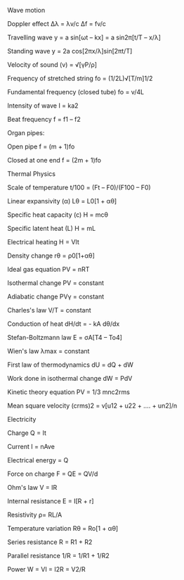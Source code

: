 Wave motion


Doppler effect Δλ = λv/c Δf = fv/c

Travelling wave y = a sin[ωt – kx] = a sin2π[t/T – x/λ]

Standing wave y = 2a cos[2πx/λ]sin[2πt/T]

Velocity of sound (v) = √[γP/ρ]

Frequency of stretched string fo = (1/2L)√[T/m]1/2

Fundamental frequency (closed tube) fo = v/4L

Intensity of wave I = ka2

Beat frequency f = f1 – f2

Organ pipes:


Open pipe f = (m + 1)fo

Closed at one end f = (2m + 1)fo


Thermal Physics


Scale of temperature t/100 = (Ft – F0)/(F100 – F0)

Linear expansivity (α) Lθ = L0[1 + αθ]

Specific heat capacity (c) H = mcθ

Specific latent heat (L) H = mL

Electrical heating H = VIt

Density change rθ = ρ0[1+αθ]

Ideal gas equation PV = nRT

Isothermal change PV = constant

Adiabatic change PVγ = constant

Charles's law V/T = constant

Conduction of heat dH/dt = - kA dθ/dx

Stefan-Boltzmann law E = σA[T4 – To4]

Wien's law λmax = constant

First law of thermodynamics dU = dQ + dW

Work done in isothermal change dW = PdV

Kinetic theory equation PV = 1/3 mnc2rms

Mean square velocity (crms)2 = v[u12 + u22 + …. + un2]/n


Electricity


Charge Q = It

Current I = nAve

Electrical energy = Q

Force on charge F = QE = QV/d

Ohm's law V = IR

Internal resistance E = I[R + r]

Resistivity ρ= RL/A

Temperature variation Rθ = Ro[1 + αθ]

Series resistance R = R1 + R2

Parallel resistance 1/R = 1/R1 + 1/R2

Power W = VI = I2R = V2/R